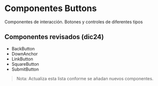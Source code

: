# Componentes Buttons

Componentes de interacción. Botones y controles de diferentes tipos

## Componentes revisados (dic24)

- BackButton
- DownAnchor
- LinkButton
- SquareButton
- SubmitButton

> Nota: Actualiza esta lista conforme se añadan nuevos componentes.
